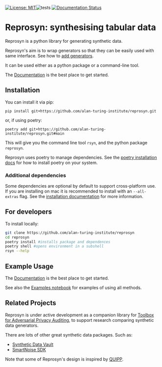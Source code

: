 
[![License: MIT](https://img.shields.io/badge/License-MIT-yellow.svg)](https://opensource.org/licenses/MIT)![tests](https://github.com/alan-turing-institute/reprosyn/actions/workflows/ci.yml/badge.svg) [![Documentation Status](https://readthedocs.org/projects/reprosyn/badge/?version=latest)](https://reprosyn.readthedocs.io/en/latest/?badge=latest)


# Reprosyn: synthesising tabular data

Reprosyn is a python library for generating synthetic data.

Reprosyn's aim is to wrap generators so that they can be easily used with same interface. See how to [add generators](https://reprosyn.readthedocs.io/en/latest/addingmethods.html).

It can be used either as a python package or a command-line tool.

The [Documentation](https://reprosyn.readthedocs.io/en/latest/index.html) is the best place to get started.

## Installation

You can install it via pip:

```
pip install git+https://github.com/alan-turing-institute/reprosyn.git
```

or, if using poetry:
```
poetry add git+https://github.com/alan-turing-institute/reprosyn.git#main
```

This will give you the command line tool `rsyn`, and the python package `reprosyn`.

Reprosyn uses poetry to manage dependencies. See the [poetry installation docs](https://python-poetry.org/docs/#installation) for how to install poetry on your system.

### Additional dependencies

Some dependencies are optional by default to support cross-platform use. If you are installing on mac it is recommended to install with an `--all-extras` flag. See the [installation documentation](https://reprosyn.readthedocs.io/en/latest/install.html) for more information.

## For developers

To install locally:

```bash
git clone https://github.com/alan-turing-institute/reprosyn
cd reprosyn
poetry install #installs package and dependences
poetry shell #opens environment in a subshell
rsyn --help
```

## Example Usage

The [Documentation](https://reprosyn.readthedocs.io/en/latest/index.html) is the best place to get started.

See also the [Examples notebook](https://github.com/alan-turing-institute/reprosyn/blob/main/examples/reprosyn_as_package.ipynb) for examples of using all methods.


## Related Projects

Reprosyn is under active development as a companion library for [Toolbox for Adversarial Privacy Auditing](https://github.com/alan-turing-institute/privacy-sdg-toolbox), to support research comparing synthetic data generators.

There are lots of other great synthetic data packages. Such as:

- [Synthetic Data Vault](https://github.com/sdv-dev/SDV)
- [SmartNoise SDK](https://github.com/opendp/smartnoise-sdk)

Note that some of Reprosyn's design is inspired by [QUIPP](https://github.com/alan-turing-institute/QUIPP-pipeline/).
